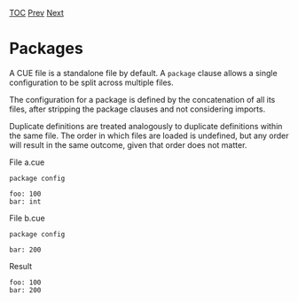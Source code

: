 [TOC](Readme.md) [Prev](instances.md) [Next](imports.md)

# Packages

A CUE file is a standalone file by default.
A `package` clause allows a single configuration to be split across multiple
files.

The configuration for a package is defined by the concatenation of all its
files, after stripping the package clauses and not considering imports.

Duplicate definitions are treated analogously to duplicate definitions within
the same file.
The order in which files are loaded is undefined, but any order will result
in the same outcome, given that order does not matter.

<!-- CUE editor tab 1-->
File a.cue
```
package config

foo: 100
bar: int
```

<!-- CUE editor tab 2-->
File b.cue
```
package config

bar: 200
```

<!-- result -->
Result
```
foo: 100
bar: 200
```

